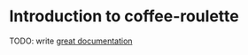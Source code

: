 # Introduction to coffee-roulette

TODO: write [great documentation](http://jacobian.org/writing/what-to-write/)
